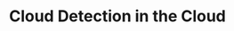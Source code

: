 ---
title: 'Cloud Detection in the Cloud'
logo: 'google.webp'
pi: ''
uvpi: 'L. Gomez-Chova'
years: '2016-2017'
website: 'https://isp.uv.es/projects/cdc/GEE_cloud_detection_results.html'
funding_source: 'Google Earth Engine Research Award'
role: ''
project_type: ''
partners: []
type: "news"
layout: "single_projects"
---